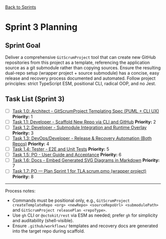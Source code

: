 [Back to Sprints](../)

# Sprint 3 Planning

## Sprint Goal
Deliver a comprehensive `GitScrumProject` tool that can create new GitHub repositories from this project as a template, referencing the application source as a git submodule rather than copying sources. Ensure the resulting dual-repo setup (wrapper project + source submodule) has a concise, easy release and recovery process documented and automated. Follow project principles: strict TypeScript ESM, positional CLI, radical OOP, and no Jest.

## Task List (Sprint 3)

- [ ] [Task 1.0: Architect - GitScrumProject Templating Spec (PUML + CLI UX)](./task-1.0-architect-gitscrumproject-spec.md)
  **Priority:** 1
- [ ] [Task 1.1: Developer - Scaffold New Repo via CLI and GitHub](./task-1.1-developer-repo-scaffold.md)
  **Priority:** 2
- [ ] [Task 1.2: Developer - Submodule Integration and Runtime Overlay](./task-1.2-developer-submodule-runtime.md)
  **Priority:** 3
- [ ] [Task 1.3: DevOps/Developer - Release & Recovery Automation (Both Repos)](./task-1.3-devops-release-recovery.md)
  **Priority:** 4
- [ ] [Task 1.4: Tester - E2E and Unit Tests](./task-1.4-tester-e2e-tests.md)
  **Priority:** 5
- [ ] [Task 1.5: PO - User Guide and Acceptance](./task-1.5-po-user-guide.md)
  **Priority:** 6
- [ ] [Task 1.6: Docs - Embed Generated SVG Diagrams in Markdown](./task-1.6-docs-embed-svgs.md)
  **Priority:** 7
- [ ] [Task 1.7: PO — Plan Sprint 1 for TLA.scrum.pmo (wrapper project)](./task-1.7-po-plan-tla-sprint-1.md)
  **Priority:** 8

---

Process notes:
- Commands must be positional only, e.g., `GitScrumProject createTemplateRepo <org> <newRepo> <sourceRepoUrl> <submodulePath>` and `GitScrumProject releasePlan <repoType>`.
- Use `gh` CLI or `@octokit/rest` via ESM as needed; prefer `gh` for simplicity and auditability (shell-visible).
- Ensure `.github/workflows/` templates and recovery docs are generated into the target repo during scaffold.
